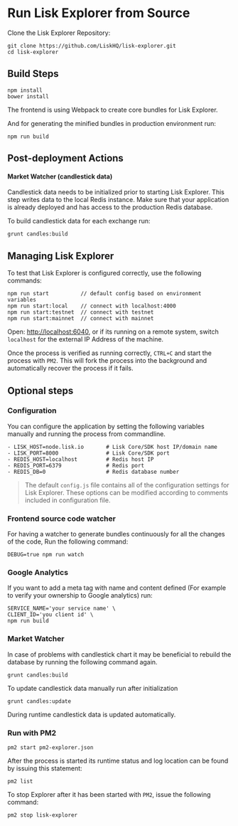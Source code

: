 # Run Lisk Explorer from Source

Clone the Lisk Explorer Repository:

```
git clone https://github.com/LiskHQ/lisk-explorer.git
cd lisk-explorer
```

## Build Steps

```
npm install
bower install
```

The frontend is using Webpack to create core bundles for Lisk Explorer.

And for generating the minified bundles in production environment run:

`npm run build`


## Post-deployment Actions

#### Market Watcher (candlestick data)
Candlestick data needs to be initialized prior to starting Lisk Explorer. This step writes data to the local Redis instance. Make sure that your application is already deployed and has access to the production Redis database.

To build candlestick data for each exchange run:

`grunt candles:build`

## Managing Lisk Explorer

To test that Lisk Explorer is configured correctly, use the following commands:

```
npm run start          // default config based on environment variables
npm run start:local    // connect with localhost:4000
npm run start:testnet  // connect with testnet
npm run start:mainnet  // connect with mainnet
```

Open: <http://localhost:6040>, or if its running on a remote system, switch `localhost` for the external IP Address of the machine.

Once the process is verified as running correctly, `CTRL+C` and start the process with `PM2`. This will fork the process into the background and automatically recover the process if it fails.

## Optional steps

### Configuration

You can configure the application by setting the following variables manually and running the process from commandline.

```
- LISK_HOST=node.lisk.io       # Lisk Core/SDK host IP/domain name
- LISK_PORT=8000               # Lisk Core/SDK port
- REDIS_HOST=localhost         # Redis host IP
- REDIS_PORT=6379              # Redis port
- REDIS_DB=0                   # Redis database number
```
> The default `config.js` file contains all of the configuration settings for Lisk Explorer. These options can be modified according to comments included in configuration file.

### Frontend source code watcher

For having a watcher to generate bundles continuously for all the changes of the code, Run the following command:

`DEBUG=true npm run watch`

### Google Analytics

If you want to add a meta tag with name and content defined (For example to verify your ownership to Google analytics) run:

```
SERVICE_NAME='your service name' \
CLIENT_ID='you client id' \
npm run build
```

### Market Watcher

In case of problems with candlestick chart it may be beneficial to rebuild the database by running the following command again.

`grunt candles:build`

To update candlestick data manually run after initialization 

`grunt candles:update`

During runtime candlestick data is updated automatically.

### Run with PM2

`pm2 start pm2-explorer.json`

After the process is started its runtime status and log location can be found by issuing this statement:

`pm2 list`

To stop Explorer after it has been started with `PM2`, issue the following command:

`pm2 stop lisk-explorer`
